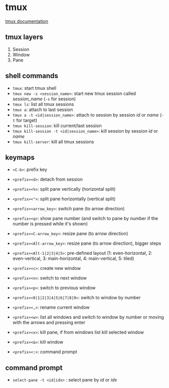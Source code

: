 # tmux

[tmux documentation](https://github.com/tmux/tmux/wiki)

## tmux layers

1. Session
2. Window
3. Pane

## shell commands

-   `tmux`: start tmux shell
-   `tmux new -s <session_name>`: start new tmux session called _session_name_ (`-s` for session)
-   `tmux ls`: list all tmux sessions
-   `tmux a`: attach to last session
-   `tmux a -t <id|session_name>`: attach to session by session _id_ or _name_ (`-t` for target)
-   `tmux kill-session`: kill current/last session
-   `tmux kill-session -t <id|session_name>`: kill session by session _id_ or _name_
-   `tmux kill-server`: kill all tmux sessions

## keymaps

-   `<C-b>`: prefix key

-   `<prefix><d>`: detach from session
-   `<prefix><%>`: split pane vertically (horizontal split)
-   `<prefix><">`: split pane horizontally (vertical split)
-   `<prefix><arrow_key>`: switch pane (to arrow direction)
-   `<prefix><q>`: show pane number (and switch to pane by number if the number is pressed while it's shown)
-   `<prefix><C-arrow_key>`: resize pane (to arrow direction)
-   `<prefix><Alt-arrow_key>`: resize pane (to arrow direction), bigger steps
-   `<prefix><Alt-1|2|3|4|5>`: pre-defined layout (1: even-horizontal, 2: even-vertical, 3: main-horizontal, 4: main-vertical, 5: tiled)
-   `<prefix><c>`: create new window
-   `<prefix><n>`: switch to next window
-   `<prefix><p>`: switch to previous window
-   `<prefix><0|1|2|3|4|5|6|7|8|9>`: switch to window by number
-   `<prefix><,>`: rename current window
-   `<prefix><w>`: list all windows and switch to window by number or moving with the arrows and pressing enter
-   `<prefix><x>`: kill pane, if from windows list kill selected window
-   `<prefix><&>`: kill window
-   `<prefix><:>`: command prompt

## command prompt

-   `select-pane -t <id|idx>` : select pane by _id_ or _idx_

